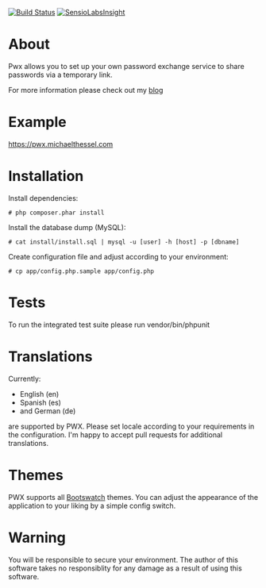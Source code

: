 [![Build Status](https://travis-ci.org/MichaelThessel/pwx.svg)](https://travis-ci.org/MichaelThessel/pwx)
[![SensioLabsInsight](https://insight.sensiolabs.com/projects/0b168ab7-9e4e-4b31-bbf6-e05a52360209/mini.png)](https://insight.sensiolabs.com/projects/0b168ab7-9e4e-4b31-bbf6-e05a52360209)

About
=====

Pwx allows you to set up your own password exchange service to share passwords
via a temporary link.

For more information please check out my [blog](http://michaelthessel.com/tag/pwx/)

Example
============

https://pwx.michaelthessel.com

Installation
============

Install dependencies:
```
# php composer.phar install
```

Install the database dump (MySQL):
```
# cat install/install.sql | mysql -u [user] -h [host] -p [dbname]
```

Create configuration file and adjust according to your environment:
```
# cp app/config.php.sample app/config.php
```

Tests
=====

To run the integrated test suite please run
vendor/bin/phpunit

Translations
============

Currently:

 * English (en)
 * Spanish (es)
 * and German (de)

are supported by PWX. Please set locale according to your requirements in the
configuration. I'm happy to accept pull requests for additional translations.

Themes
======

PWX supports all [Bootswatch](https://bootswatch.com/) themes. You can adjust
the appearance of the application to your liking by a simple config switch.

Warning
=======

You will be responsible to secure your environment. The author of this software
takes no responsiblity for any damage as a result of using this software.


